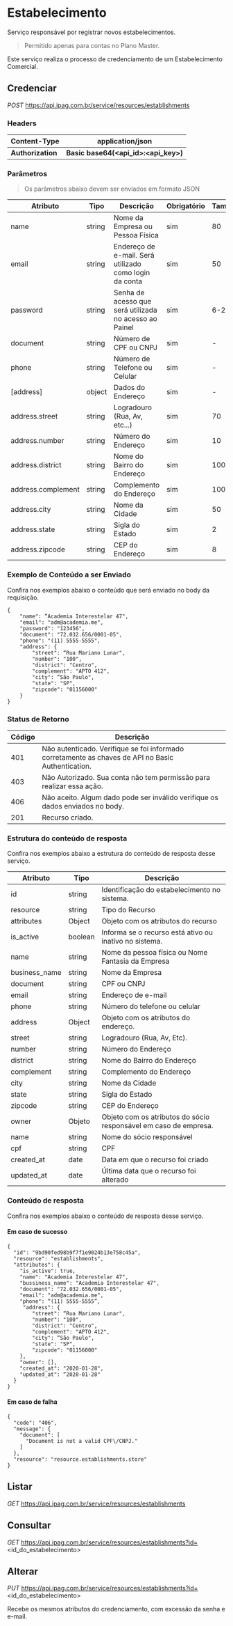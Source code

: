 # Estabelecimento

Serviço responsável por registrar novos estabelecimentos.
>	Permitido apenas para contas no Plano Master.

Este serviço realiza o processo de credenciamento de um Estabelecimento Comercial.

## Credenciar 

_POST_ https://api.ipag.com.br/service/resources/establishments
	
### Headers

| Content-Type  | application/json |
| ------------- | ---------------- | 
| **Authorization** | **Basic base64(\<api_id\>:\<api_key\>)** |

### Parâmetros 

> Os parâmetros abaixo devem ser enviados em formato JSON
	
| Atributo     | Tipo   | Descrição | Obrigatório | Tamanho |
| ------------ | ------ | --------- | ----------- | ------- |
| name | string | Nome da Empresa ou Pessoa Física | sim | 80 |
| email |string	| Endereço de e-mail. Será utilizado como login da conta | sim | 50 |
| password | string	| Senha de acesso que será utilizada no acesso ao Painel | sim |  6-20 |
| document | string | Número de CPF ou CNPJ	| sim |  - |
| phone	| string | Número de Telefone ou Celular | sim |  - |
| [address]	| object | Dados do Endereço | sim |  - |
| address.street | string | Logradouro (Rua, Av, etc...) | sim |  70 |
| address.number |	string | Número do Endereço | sim |  10 |
| address.district | string | Nome do Bairro do Endereço | sim |  100 |
| address.complement | string | Complemento do Endereço | sim |  100 |
| address.city | string | Nome da Cidade | sim |  50 |
| address.state | string | Sigla do Estado | sim |  2 |
| address.zipcode | string | CEP do Endereço | sim |  8 |

### Exemplo de Conteúdo a ser Enviado

Confira nos exemplos abaixo o conteúdo que será enviado no body da requisição.

	{
		"name": “Academia Interestelar 47",
		"email": "adm@academia.me",
		"password": "123456",
		"document": "72.032.656/0001-05",
		"phone": "(11) 5555-5555",
		"address": {
			"street": “Rua Mariano Lunar",
			"number": "100",
			"district": "Centro",
			"complement": "APTO 412",
			"city": “São Paulo",
			"state": "SP",
			"zipcode": "01156000"
		}
	}

### Status de Retorno

| Código | Descrição |
| -------| ------ |
| 401 | Não autenticado. Verifique se foi informado corretamente as chaves de API no Basic Authentication.|
| 403 |	Não Autorizado. Sua conta não tem permissão para realizar essa ação. |
| 406 |	Não aceito. Algum dado pode ser inválido verifique os dados enviados no body. |
| 201 |	Recurso criado. |

### Estrutura do conteúdo de resposta

Confira nos exemplos abaixo a estrutura do conteúdo de resposta desse serviço.

| Atributo | Tipo | Descrição |
| -------| ------ | ------ |
| id | string |	Identificação do estabelecimento no sistema. | 
| resource | string | Tipo do Recurso | 
| attributes | Object |	Objeto com os atributos do recurso | 
| is_active | boolean | Informa se o recurso está ativo ou inativo no sistema. | 
| name | string | Nome da pessoa física ou Nome Fantasia da Empresa | 
| business_name	| string | Nome da Empresa | 
| document | string | CPF ou CNPJ |  
| email | string | Endereço de e-mail | 
| phone | string | Número do telefone ou celular | 
| address | Object | Objeto com os atributos do endereço. | 
| street | string | Logradouro (Rua, Av, Etc). | 
| number | string | Número do Endereço | 
| district | string	| Nome do Bairro do Endereço | 
| complement | string | Complemento do Endereço | 
| city | string	| Nome da Cidade | 
| state | string | Sigla do Estado |  
| zipcode | string | CEP do Endereço | 
| owner | Objeto | Objeto com os atributos do sócio responsável em caso de empresa. | 
| name | string | Nome do sócio responsável | 
| cpf | string | CPF | 
| created_at | date	 | Data em que o recurso foi criado | 
| updated_at | date | Última data que o recurso foi alterado | 

### Conteúdo de resposta

Confira nos exemplos abaixo o conteúdo de resposta desse serviço.

#### Em caso de sucesso

	{
	  "id": "9bd90fed98b9f7f1e9024b13e758c45a",
	  "resource": "establishments",
	  "attributes": {
		"is_active": true,
		"name": "Academia Interestelar 47",
		"bussiness_name": "Academia Interestelar 47",
		"document": "72.032.656/0001-05",
		"email": "adm@academia.me",
		"phone": “(11) 5555-5555”,
		 "address": {
			"street": “Rua Mariano Lunar",
			"number": "100",
			"district": "Centro",
			"complement": "APTO 412",
			"city": “São Paulo",
			"state": "SP",
			"zipcode": "01156000"
		},
		"owner": [],
		"created_at": "2020-01-28",
		"updated_at": “2020-01-28"
	  }
	}

#### Em caso de falha

	{
	  "code": "406",
	  "message": {
		"document": [
		  "Document is not a valid CPF\/CNPJ."
		]
	  },
	  "resource": "resource.establishments.store"
	}


## Listar

_GET_ https://api.ipag.com.br/service/resources/establishments


## Consultar

_GET_ https://api.ipag.com.br/service/resources/establishments?id=<id_do_estabelecimento>


## Alterar

_PUT_ https://api.ipag.com.br/service/resources/establishments?id=<id_do_estabelecimento>

Recebe os mesmos atributos do credenciamento, com excessão da senha e e-mail.